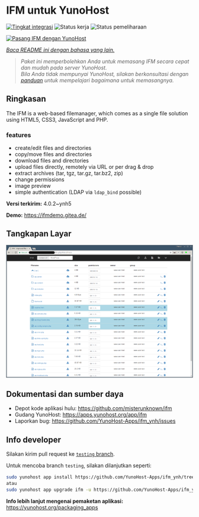 <!--
N.B.: README ini dibuat secara otomatis oleh <https://github.com/YunoHost/apps/tree/master/tools/readme_generator>
Ini TIDAK boleh diedit dengan tangan.
-->

# IFM untuk YunoHost

[![Tingkat integrasi](https://dash.yunohost.org/integration/ifm.svg)](https://ci-apps.yunohost.org/ci/apps/ifm/) ![Status kerja](https://ci-apps.yunohost.org/ci/badges/ifm.status.svg) ![Status pemeliharaan](https://ci-apps.yunohost.org/ci/badges/ifm.maintain.svg)

[![Pasang IFM dengan YunoHost](https://install-app.yunohost.org/install-with-yunohost.svg)](https://install-app.yunohost.org/?app=ifm)

*[Baca README ini dengan bahasa yang lain.](./ALL_README.md)*

> *Paket ini memperbolehkan Anda untuk memasang IFM secara cepat dan mudah pada server YunoHost.*  
> *Bila Anda tidak mempunyai YunoHost, silakan berkonsultasi dengan [panduan](https://yunohost.org/install) untuk mempelajari bagaimana untuk memasangnya.*

## Ringkasan

The IFM is a web-based filemanager, which comes as a single file solution using HTML5, CSS3, JavaScript and PHP. 

### features

- create/edit files and directories
- copy/move files and directories
- download files and directories
- upload files directly, remotely via URL or per drag & drop
- extract archives (tar, tgz, tar.gz, tar.bz2, zip)
- change permissions
- image preview
- simple authentication (LDAP via `ldap_bind` possible)


**Versi terkirim:** 4.0.2~ynh5

**Demo:** <https://ifmdemo.gitea.de/>

## Tangkapan Layar

![Tangkapan Layar pada IFM](./doc/screenshots/ifm_screenshot.png)

## Dokumentasi dan sumber daya

- Depot kode aplikasi hulu: <https://github.com/misterunknown/ifm>
- Gudang YunoHost: <https://apps.yunohost.org/app/ifm>
- Laporkan bug: <https://github.com/YunoHost-Apps/ifm_ynh/issues>

## Info developer

Silakan kirim pull request ke [`testing` branch](https://github.com/YunoHost-Apps/ifm_ynh/tree/testing).

Untuk mencoba branch `testing`, silakan dilanjutkan seperti:

```bash
sudo yunohost app install https://github.com/YunoHost-Apps/ifm_ynh/tree/testing --debug
atau
sudo yunohost app upgrade ifm -u https://github.com/YunoHost-Apps/ifm_ynh/tree/testing --debug
```

**Info lebih lanjut mengenai pemaketan aplikasi:** <https://yunohost.org/packaging_apps>
